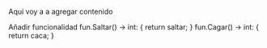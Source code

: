 Aquí voy a a agregar contenido

Añadir funcionalidad
fun.Saltar() -> int:
{
	return saltar;
}
fun.Cagar() -> int:
{
	return caca;
}